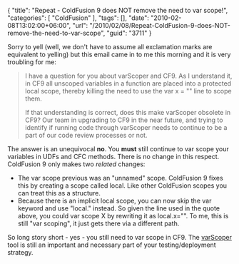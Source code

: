 {
	"title": "Repeat - ColdFusion 9 does NOT remove the need to var scope!",
	"categories": [
		"ColdFusion"
	],
	"tags": [],
	"date": "2010-02-08T13:02:00+06:00",
	"url": "/2010/02/08/Repeat-ColdFusion-9-does-NOT-remove-the-need-to-var-scope",
	"guid": "3711"
}

Sorry to yell (well, we don't have to assume all exclamation marks are equivalent to yelling) but this email came in to me this morning and it is very troubling for me:

<blockquote>
I have a question for you about varScoper and CF9. As I understand it, in CF9 all unscoped variables in a function are placed into a protected local scope, thereby killing the need to use the var x = "" line to scope them.

If that understanding is correct, does this make varScoper obsolete in CF9? Our team in upgrading to CF9 in the near future, and trying to identify if running code through varScoper needs to continue to be a part of our code review processes or not.
</blockquote>

The answer is an unequivocal <b>no</b>. You <b>must</b> still continue to var scope your variables in UDFs and CFC methods. There is no change in this respect. ColdFusion 9 only makes two <i>related</i> changes:

<ul>
<li>The var scope previous was an "unnamed" scope. ColdFusion 9 fixes this by creating a scope called local. Like other ColdFusion scopes you can treat this as a structure.
<li>Because there is an implicit local scope, you can now skip the var keyword and use "local." instead. So given the line used in the quote above, you could var scope X by rewriting it as local.x="". To me, this is still "var scoping", it just gets there via a different path.
</ul>

So long story short - yes - you still need to var scope in CF9. The <a href="http://varscoper.riaforge.org/">varScoper</a> tool is still an important and necessary part of your testing/deployment strategy.